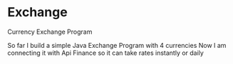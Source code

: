 # Exchange
Currency Exchange Program

So far I build a simple Java Exchange Program with 4 currencies
Now I am connecting it  with Api Finance so it can take rates instantly or daily
